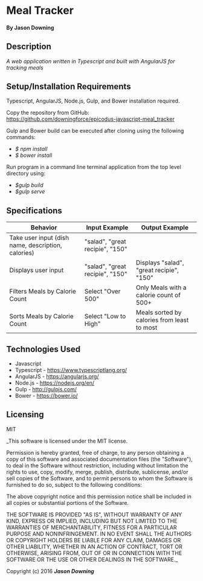 # Meal Tracker

#### By Jason Downing

## Description

_A web application written in Typescript and built with AngularJS for tracking meals_

## Setup/Installation Requirements

Typescript, AngularJS, Node.js, Gulp, and Bower installation required.

Copy the repository from GitHub: https://github.com/downingforce/epicodus-javascript-meal_tracker

Gulp and Bower build can be executed after cloning using the following commands:

* _$ npm install_
* _$ bower install_

Run program in a command line terminal application from the top level directory using:
* _$gulp build_
* _$gulp serve_

## Specifications

| Behavior                                           | Input Example                       | Output Example                              |
| ---------------------------------------------------| ----------------------------------- | ------------------------------------------- |
| Take user input (dish name, description, calories) | "salad", "great recipie", "150"     |                                             |
| Displays user input                                | "salad", "great recipie", "150"     | Displays "salad", "great recipie", "150"    |
| Filters Meals by Calorie Count                     | Select "Over 500"                   | Only Meals with a calorie count of 500+     |
| Sorts Meals by Calorie Count                       | Select "Low to High"                | Meals sorted by calories from least to most |


## Technologies Used

* Javascript
* Typescript - https://www.typescriptlang.org/
* AngularJS - https://angularjs.org/
* Node.js - https://nodejs.org/en/
* Gulp - http://gulpjs.com/
* Bower - https://bower.io/

## Licensing

MIT

_This software is licensed under the MIT license.

Permission is hereby granted, free of charge, to any person obtaining a copy of this software and associated documentation files (the "Software"), to deal in the Software without restriction, including without limitation the rights to use, copy, modify, merge, publish, distribute, sublicense, and/or sell copies of the Software, and to permit persons to whom the Software is furnished to do so, subject to the following conditions:

The above copyright notice and this permission notice shall be included in all copies or substantial portions of the Software.

THE SOFTWARE IS PROVIDED "AS IS", WITHOUT WARRANTY OF ANY KIND, EXPRESS OR IMPLIED, INCLUDING BUT NOT LIMITED TO THE WARRANTIES OF MERCHANTABILITY, FITNESS FOR A PARTICULAR PURPOSE AND NONINFRINGEMENT. IN NO EVENT SHALL THE AUTHORS OR COPYRIGHT HOLDERS BE LIABLE FOR ANY CLAIM, DAMAGES OR OTHER LIABILITY, WHETHER IN AN ACTION OF CONTRACT, TORT OR OTHERWISE, ARISING FROM, OUT OF OR IN CONNECTION WITH THE SOFTWARE OR THE USE OR OTHER DEALINGS IN THE SOFTWARE._

Copyright (c) 2016 **_Jason Downing_**
